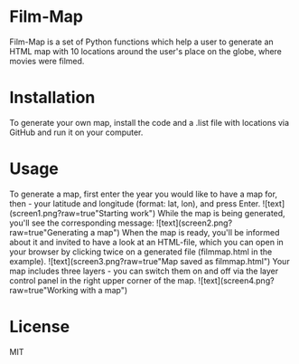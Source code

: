 # Film-Map
Film-Map is a set of Python functions which help a user to generate an HTML map with 10 locations around the user's place on the globe, where movies were filmed.
# Installation
To generate your own map, install the code and a .list file with locations via GitHub and run it on your computer.
# Usage
To generate a map, first enter the year you would like to have a map for, then - your latitude and longitude (format: lat, lon), and press Enter.
![text](screen1.png?raw=true"Starting work")
While the map is being generated, you'll see the corresponding message:
![text](screen2.png?raw=true"Generating a map")
When the map is ready, you'll be informed about it and invited to have a look at an HTML-file, which you can open in your browser by clicking twice on a generated file (filmmap.html in the example).
![text](screen3.png?raw=true"Map saved as filmmap.html")
Your map includes three layers - you can switch them on and off via the layer control panel in the right upper corner of the map.
![text](screen4.png?raw=true"Working with a map")
# License
MIT
